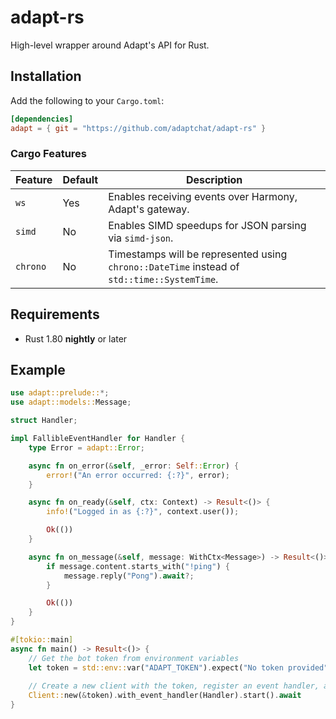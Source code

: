 # adapt-rs
High-level wrapper around Adapt's API for Rust.

## Installation

Add the following to your `Cargo.toml`:

```toml
[dependencies]
adapt = { git = "https://github.com/adaptchat/adapt-rs" }
```

### Cargo Features

| Feature  | Default | Description                                                                                 |
|----------|---------|---------------------------------------------------------------------------------------------|
| `ws`     | Yes     | Enables receiving events over Harmony, Adapt's gateway.                                     |
| `simd`   | No      | Enables SIMD speedups for JSON parsing via `simd-json`.                                     |
| `chrono` | No      | Timestamps will be represented using `chrono::DateTime` instead of `std::time::SystemTime`. |

## Requirements

- Rust 1.80 **nightly** or later

## Example

```rust
use adapt::prelude::*;
use adapt::models::Message;

struct Handler;

impl FallibleEventHandler for Handler {
    type Error = adapt::Error;

    async fn on_error(&self, _error: Self::Error) {
        error!("An error occurred: {:?}", error);
    }

    async fn on_ready(&self, ctx: Context) -> Result<()> {
        info!("Logged in as {:?}", context.user());

        Ok(())
    }

    async fn on_message(&self, message: WithCtx<Message>) -> Result<()> {
        if message.content.starts_with("!ping") {
            message.reply("Pong").await?;
        }

        Ok(())
    }
}

#[tokio::main]
async fn main() -> Result<()> {
    // Get the bot token from environment variables
    let token = std::env::var("ADAPT_TOKEN").expect("No token provided");
    
    // Create a new client with the token, register an event handler, and start it
    Client::new(&token).with_event_handler(Handler).start().await
}
```

